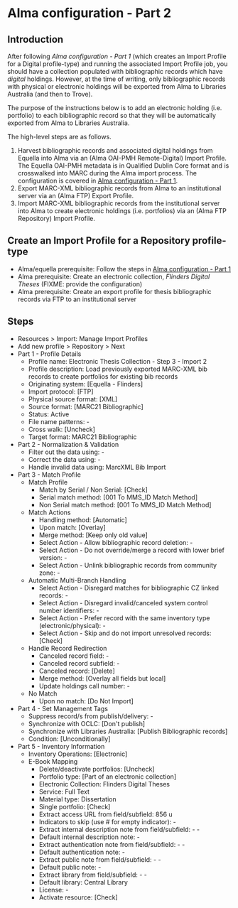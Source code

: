 # Alma configuration - Part 2

## Introduction

After following *Alma configuration - Part 1* (which creates an
Import Profile for a Digital profile-type) and running the
associated Import Profile job, you should have a collection
populated with bibliographic records which have *digital*
holdings. However, at the time of writing, only bibliographic
records with physical or electronic holdings will be exported
from Alma to Libraries Australia (and then to Trove).

The purpose of the instructions below is to add an electronic
holding (i.e. portfolio) to each bibliographic record so that
they will be automatically exported from Alma to Libraries
Australia.

The high-level steps are as follows.
1. Harvest bibliographic records and associated digital holdings
   from Equella into Alma via an (Alma OAI-PMH Remote-Digital)
   Import Profile.  The Equella OAI-PMH metadata is in Qualified
   Dublin Core format and is crosswalked into MARC during the Alma
   import process. The configuration is covered in
  [Alma configuration - Part 1](README_alma1.md).
2. Export MARC-XML bibliographic records from Alma to an
   institutional server via an (Alma FTP) Export Profile.
3. Import MARC-XML bibliographic records from the institutional
   server into Alma to create electronic holdings (i.e. portfolios)
   via an (Alma FTP Repository) Import Profile.


## Create an Import Profile for a Repository profile-type
- Alma/equella prerequisite: Follow the steps in
  [Alma configuration - Part 1](README_alma1.md)
- Alma prerequisite: Create an electronic collection,
  *Flinders Digital Theses* (FIXME: provide the configuration)
- Alma prerequisite: Create an export profile for thesis
  bibliographic records via FTP to an institutional server

## Steps
- Resources > Import: Manage Import Profiles
- Add new profile > Repository > Next
- Part 1 - Profile Details
  * Profile name: Electronic Thesis Collection - Step 3 - Import 2
  * Profile description: Load previously exported MARC-XML bib records to create portfolios for existing bib records
  * Originating system: [Equella - Flinders]
  * Import protocol: [FTP]
  * Physical source format: [XML]
  * Source format: [MARC21 Bibliographic]
  * Status: Active
  * File name patterns: -
  * Cross walk: [Uncheck]
  * Target format: MARC21 Bibliographic
- Part 2 - Normalization & Validation
  * Filter out the data using: -
  * Correct the data using: -
  * Handle invalid data using: MarcXML Bib Import
- Part 3 - Match Profile
  * Match Profile
    + Match by Serial / Non Serial: [Check]
    + Serial match method: [001 To MMS_ID Match Method]
    + Non Serial match method: [001 To MMS_ID Match Method]
  * Match Actions
    + Handling method: [Automatic]
    + Upon match: [Overlay]
    + Merge method: [Keep only old value]
    + Select Action - Allow bibliographic record deletion: -
    + Select Action - Do not override/merge a record with lower brief version: -
    + Select Action - Unlink bibliographic records from community zone: -
  * Automatic Multi-Branch Handling
    + Select Action - Disregard matches for bibliographic CZ linked records: -
    + Select Action - Disregard invalid/canceled system control number identifiers: -
    + Select Action - Prefer record with the same inventory type (electronic/physical): -
    + Select Action - Skip and do not import unresolved records: [Check]
  * Handle Record Redirection
    + Canceled record field: -
    + Canceled record subfield: -
    + Canceled record: [Delete]
    + Merge method: [Overlay all fields but local]
    + Update holdings call number: -
  * No Match
    + Upon no match: [Do Not Import]
- Part 4 - Set Management Tags
  * Suppress record/s from publish/delivery: -
  * Synchronize with OCLC: [Don't publish]
  * Synchronize with Libraries Australia: [Publish Bibliographic records]
  * Condition: [Unconditionally]
- Part 5 - Inventory Information
  * Inventory Operations: [Electronic]
  * E-Book Mapping
    + Delete/deactivate portfolios: [Uncheck]
    + Portfolio type: [Part of an electronic collection]
    + Electronic Collection: Flinders Digital Theses
    + Service: Full Text
    + Material type: Dissertation
    + Single portfolio: [Check]
    + Extract access URL from field/subfield: 856 u
    + Indicators to skip (use # for empty indicator): -
    + Extract internal description note from field/subfield: - -
    + Default internal description note: -
    + Extract authentication note from field/subfield: - -
    + Default authentication note: -
    + Extract public note from field/subfield: - -
    + Default public note: -
    + Extract library from field/subfield: - -
    + Default library: Central Library
    + License: -
    + Activate resource: [Check]

